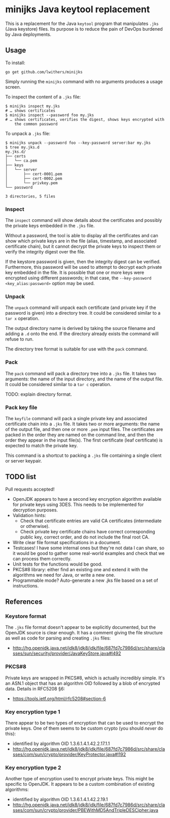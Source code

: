 # minijks Java keytool replacement

This is a replacement for the Java `keytool` program that manipulates `.jks`
(Java keystore) files. Its purpose is to reduce the pain of DevOps burdened by
Java deployments.

## Usage

To install:

```
go get github.com/lwithers/minijks
```

Simply running the `minijks` command with no arguments produces a usage screen.

To inspect the content of a `.jks` file:

```
$ minijks inspect my.jks
# … shows certificates
$ minijks inspect --password foo my.jks
# … shows certificates, verifies the digest, shows keys encrypted with
    the common password
```

To unpack a `.jks` file:

```
$ minijks unpack --password foo --key-password server:bar my.jks
$ tree my.jks.d
my.jks.d/
├── certs
│   └── ca.pem
├── keys
│   └── server
│       ├── cert-0001.pem
│       ├── cert-0002.pem
│       └── privkey.pem
└── password

3 directories, 5 files
```

### Inspect

The `inspect` command will show details about the certificates and possibly the
private keys embedded in the `.jks` file.

Without a password, the tool is able to display all the certificates and can
show which private keys are in the file (alias, timestamp, and associated
certificate chain), but it cannot decrypt the private keys to inspect them or
verify the integrity digest over the file.

If the keystore password is given, then the integrity digest can be verified.
Furthermore, this password will be used to attempt to decrypt each private key
embedded in the file. It is possible that one or more keys were encrypted using
different passwords; in that case, the `--key-password <key_alias:password>`
option may be used.

### Unpack

The `unpack` command will unpack each certificate (and private key if the
password is given) into a directory tree. It could be considered similar to
a `tar x` operation.

The output directory name is derived by taking the source filename and adding a
`.d` onto the end. If the directory already exists the command will refuse to
run.

The directory tree format is suitable for use with the `pack` command.

### Pack

The `pack` command will pack a directory tree into a `.jks` file. It takes two
arguments: the name of the input directory, and the name of the output file. It
could be considered similar to a `tar c` operation.

TODO: explain directory format.

### Pack key file

The `keyfile` command will pack a single private key and associated certificate
chain into a `.jks` file. It takes two or more arguments: the name of the
output file, and then one or more `.pem` input files. The certificates are
packed in the order they are named on the command line, and then the order
they appear in the input file(s). The first certificate (leaf certificate)
is expected to match the private key.

This command is a shortcut to packing a `.jks` file containing a single client
or server keypair.

## TODO list

Pull requests accepted!

- OpenJDK appears to have a second key encryption algorithm available for private
  keys using 3DES. This needs to be implemented for decryption purposes.
- Validation hints:
  - Check that certificate entries are valid CA certificates (intermediate or
    otherwise).
  - Check private key certificate chains have correct corresponding public key,
    correct order, and do not include the final root CA.
- Write clear file format specifications in a document.
- Testcases! I have some internal ones but they're not data I can share, so it
  would be good to gather some real-world examples and check that we can
  process them correctly.
- Unit tests for the functions would be good.
- PKCS#8 library: either find an existing one and extend it with the algorithms
  we need for Java, or write a new one.
- Programmable mode? Auto-generate a new .jks file based on a set of
  instructions.

## References

### Keystore format

The `.jks` file format doesn't appear to be explicitly documented, but the
OpenJDK source is clear enough. It has a comment giving the file structure as
well as code for parsing and creating `.jks` files:
- http://hg.openjdk.java.net/jdk8/jdk8/jdk/file/687fd7c7986d/src/share/classes/sun/security/provider/JavaKeyStore.java#l492

### PKCS#8

Private keys are wrapped in PKCS#8, which is actually incredibly simple. It's
an ASN.1 object that has an algorithm OID followed by a blob of encrypted data.
Details in RFC5208 §6:
- https://tools.ietf.org/html/rfc5208#section-6

### Key encryption type 1

There appear to be two types of encryption that can be used to encrypt the
private keys. One of them seems to be custom crypto (you should *never* do
this):
- identified by algorithm OID 1.3.6.1.4.1.42.2.17.1.1
- http://hg.openjdk.java.net/jdk8/jdk8/jdk/file/687fd7c7986d/src/share/classes/com/sun/crypto/provider/KeyProtector.java#l192

### Key encryption type 2

Another type of encryption used to encrypt private keys. This might be specific
to OpenJDK. It appears to be a custom combination of existing algorithms:
- identified by algorithm OID 1.3.6.1.4.1.42.2.19.1
- http://hg.openjdk.java.net/jdk8/jdk8/jdk/file/687fd7c7986d/src/share/classes/com/sun/crypto/provider/PBEWithMD5AndTripleDESCipher.java
